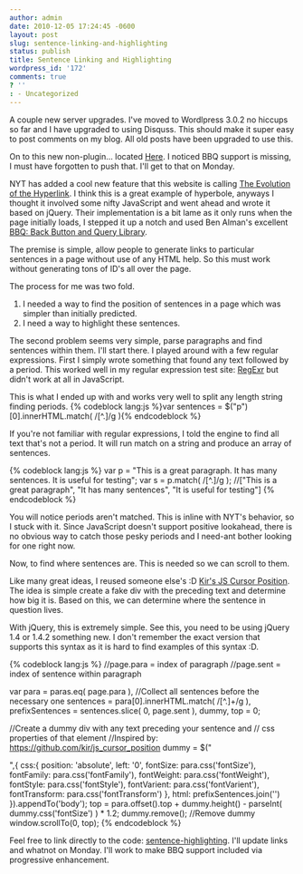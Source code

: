```yaml
---
author: admin
date: 2010-12-05 17:24:45 -0600
layout: post
slug: sentence-linking-and-highlighting
status: publish
title: Sentence Linking and Highlighting
wordpress_id: '172'
comments: true
? ''
: - Uncategorized
---
```


A couple new server upgrades.  I've moved to Wordlpress 3.0.2 no hiccups so far and I have upgraded to using Disquss.  This should make it super easy to post comments on my blog.  All old posts have been upgraded to use this.

On to this new non-plugin... located <a href="https://github.com/drewwells/sentence-highlighting">Here</a>.  I noticed BBQ support is missing, I must have forgotten to push that.  I'll get to that on Monday.

NYT has added a cool new feature that this website is calling <a href="http://www.swiss-miss.com/2010/12/the-evolution-of-the-hyperlink.html">The Evolution of the Hyperlink</a>.  I think this is a great example of hyperbole, anyways I thought it involved some nifty JavaScript and went ahead and wrote it based on jQuery.  Their implementation is a bit lame as it only runs when the page initially loads, I stepped it up a notch and used Ben Alman's excellent <a href="http://benalman.com/projects/jquery-bbq-plugin/">BBQ: Back Button and Query Library</a>.

The premise is simple, allow people to generate links to particular sentences in a page without use of any HTML help.  So this must work without generating tons of ID's all over the page.

The process for me was two fold.
<ol>
<li>I needed a way to find the position of sentences in a page which was simpler than initially predicted.</li>
<li>I need a way to highlight these sentences.
</li>
</ol>

The second problem seems very simple, parse paragraphs and find sentences within them.  I'll start there.  I played around with a few regular expressions.  First I simply wrote something that found any text followed by a period.  This worked well in my regular expression test site: <a href="http://gskinner.com/RegExr/">RegExr</a> but didn't work at all in JavaScript.

This is what I ended up with and works very well to split any length string finding periods.
{% codeblock lang:js %}var sentences = $("p")[0].innerHTML.match( /[^.]/g ){% endcodeblock %}

If you're not familiar with regular expressions, I told the engine to find all text that's not a period.  It will run match on a string and produce an array of sentences.

{% codeblock lang:js %}
var p = "This is a great paragraph.  It has many sentences. It is useful for testing";
var s = p.match( /[^.]/g );
//["This is a great paragraph", "It has many sentences", "It is useful for testing"]
{% endcodeblock %}

You will notice periods aren't matched.  This is inline with NYT's behavior, so I stuck with it.  Since JavaScript doesn't support positive lookahead, there is no obvious way to catch those pesky periods and I need-ant bother looking for one right now.

Now, to find where sentences are.  This is needed so we can scroll to them.

Like many great ideas, I reused someone else's :D <a href="https://github.com/kir/js_cursor_position">Kir's JS Cursor Position</a>.  The idea is simple create a fake div with the preceding text and determine how big it is.  Based on this, we can determine where the sentence in question lives.

With jQuery, this is extremely simple.  See this, you need to be using jQuery 1.4 or 1.4.2 something new.  I don't remember the exact version that supports this syntax as it is hard to find examples of this syntax :D.

{% codeblock lang:js %}
//page.para = index of paragraph
//page.sent = index of sentence within paragraph

var para = paras.eq( page.para ),
     //Collect all sentences before the necessary one
     sentences = para[0].innerHTML.match( /[^.]+/g ),
     prefixSentences = sentences.slice( 0, page.sent ),
     dummy,
     top = 0;

//Create a dummy div with any text preceding your sentence and
// css properties of that element
//Inspired by: https://github.com/kir/js_cursor_position
dummy = $("<div />",{
    css:{
        position: 'absolute',
        left: '0',
        fontSize: para.css('fontSize'),
        fontFamily: para.css('fontFamily'),
        fontWeight: para.css('fontWeight'),
        fontStyle: para.css('fontStyle'),
	fontVarient: para.css('fontVarient'),
	fontTransform: para.css('fontTransform')
	},
	html: prefixSentences.join('')
    }).appendTo('body');
top = para.offset().top +
     dummy.height() - parseInt( dummy.css('fontSize') ) * 1.2;
     dummy.remove(); //Remove dummy
window.scrollTo(0, top);
{% endcodeblock %}

Feel free to link directly to the code: <a href="https://github.com/drewwells/sentence-highlighting/raw/master/main.js">sentence-highlighting</a>.  I'll update links and whatnot on Monday.  I'll work to make BBQ support included via progressive enhancement.
